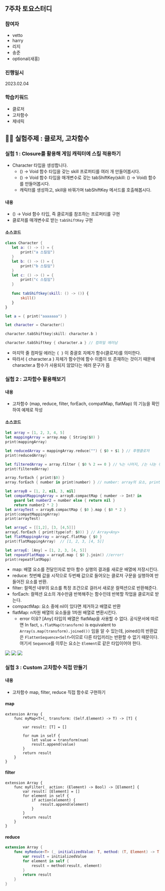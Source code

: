 
## 7주차 토요스터디
### 참여자
 - vetto
 - harry
 - 리지
 - 송준
 - optional(새홍)

### 진행일시
 2023.02.04
 
### 학습키워드
- 클로저
- 고차함수
- 제네릭

## 👨‍🔬 실험주제 : 클로저, 고차함수

### 실험 1 : Closure를 활용해 게임 캐릭터에 스킬 적용하기
 - Character 타입을 생성합니다.
   - () → Void 함수 타입을 갖는 skill 프로퍼티를 여러 개 만들어봅시다.
   - () → Void 함수 타입을 매개변수로 갖는 tabShiftKey(skill: () → Void) 함수를 만들어봅시다.
   - 캐릭터를 생성하고, skill을 바꿔가며 tabShiftKey 메서드를 호출해봅시다.

#### 내용
- () -> Void 함수 타입, 즉 클로저를 참조하는 프로퍼티를 구현
- 클로저를 매개변수로 받는 `tabShiftKey` 구현

#### 소스코드
 ```swift
class Character {
    let a: () -> () = {
        print("a 스킬임")
    }
    let b: () -> () = {
        print("b 스킬임")
    }
    let c: () -> () = {
        print("c 스킬임")
    }
    
    func tabShiftkey(skill: () -> ()) {
        skill()
    }
}

let a = { print("aaaaaaa") }

let character = Character()

character.tabShiftkey(skill: character.b )

character.tabShiftkey { character.a } // 컴파일 에러남
```
- 마지막 줄 컴파일 에러는 `{ }` 이 중괄호 자체가 함수(클로저)를 의미한다.
- 따라서 { character.a } 자체가 함수안에 함수 이름이 또 존재하는 것이기 때문에 character.a 함수가 사용되지 않았다는 에러 문구가 뜸



### 실험 2 : 고차함수 활용해보기

#### 내용
- 고차함수 (map, reduce, filter, forEach, compatMap, flatMap) 의 기능을 확인하여 예제로 작성

#### 소스코드
```swift
let array = [1, 2, 3, 4, 5]
let mappingArray = array.map { String($0) }
print(mappingArray)

let reducedArray = mappingArray.reduce("") { $0 + $1 } // 후행클로저
print(reducedArray)

let filteredArray = array.filter { $0 % 2 == 0 } // %는 나머지, /는 나눈 몫
print(filteredArray)

array.forEach { print($0) }
array.forEach { number in print(number) } // number: array의 요소, print(number)는 실행구문

let arrayB = [1, 2, nil, 3, nil]
let compatMappingArray = arrayB.compactMap { number -> Int? in
    guard let number2 = number else { return nil }
    return number2 * 2 }
let arrayTest = arrayB.compactMap { $0 }.map { $0 * 2 }
print(compatMappingArray)
print(arrayTest)

let arrayC = [[1,2], [3, [4,5]]]
arrayC.forEach { print(type(of: $0)) } // Array<Any>
let flatMappingArray = arrayC.flatMap { $0 }
print(flatMappingArray)  // [1, 2, 3, [4, 5]]

let arrayE: [Any] = [1, 2, 3, [4, 5]]
let repeatFlatMapp = arrayE.map { $0 }.join() //error!
print(repeatFlatMapp)
```

- map: 배열 요소를 전달인자로 받아 함수 실행의 결과를 새로운 배열에 저장시킨다.
- reduce: 첫번째 값을 시작으로 두번째 값으로 들어오는 클로저 구문을 실행하여 만들어진 요소를 반환.
- filter: 컬렉션 내부의 요소를 특정 조건으로 걸러서 새로운 컬렉션으로 반환해준다.
- forEach: 컬렉션 요소의 개수만큼 반복해주는 함수인데 반복할 작업을 클로저로 받는다.
- compactMap: 요소 중에 nil이 있다면 제거하고 배열로 반환 
- flatMap: n차원 배열의 요소들을 1차원 배열로 변환시킨다.
   - error 이유? [Any] 타입의 배열은 flatMap을 사용할 수 없다.
   공식문서에 따르면 
   In fact, `s.flatMap(transform)` is equivalent to `Array(s.map(transform).joined())` 임을 알 수 있는데, joined()의 반환값은 `FlattenSequence<Self>`이므로 다른 타입끼리는 반환할 수 없기 때문이다. 여기서 `Sequence`를 이루는 요소는 `Element`로 같은 타입이어야 한다.

![](https://i.imgur.com/A1koBZV.png)
![](https://i.imgur.com/iXTmPuR.png)
![](https://i.imgur.com/sfS56zx.png)


### 실험 3 : Custom 고차함수 직접 만들기

#### 내용
- 고차함수 map, filter, reduce 직접 함수로 구현하기

#### map
```swift!
extension Array {
    func myMap<T>(_ transform: (Self.Element) -> T) -> [T] {
        
        var result: [T] = []
        
        for num in self {
            let value = transform(num)
            result.append(value)
        }
        return result
    }
}
```
#### filter
```swift!
extension Array {
    func myFilter(_ action: (Element) -> Bool) -> [Element] {
        var result: [Element] = []
        for element in self {
            if action(element) {
                result.append(element)
            }
        }
        return result
    }
}
```
#### reduce
```swift
extension Array {
    func myReduce<T> (_ initializedValue: T, method: (T, Element) -> T) -> T {
        var result = initializedValue
        for element in self {
            result = method(result, element)
        }
        return result
    }
}
```
 
